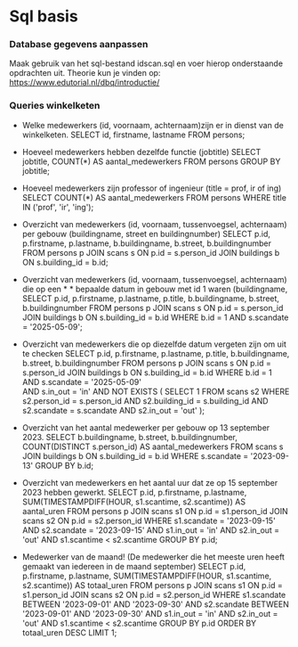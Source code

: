# Sql basis

### Database gegevens aanpassen
Maak gebruik van het sql-bestand idscan.sql en voer hierop onderstaande opdrachten uit.
Theorie kun je vinden op: https://www.edutorial.nl/dbq/introductie/

### Queries winkelketen
* Welke medewerkers (id, voornaam, achternaam)zijn er in dienst van de winkelketen.
SELECT id, firstname, lastname
FROM persons;

* Hoeveel medewerkers hebben dezelfde functie (jobtitle)
SELECT jobtitle, COUNT(*) AS aantal_medewerkers
FROM persons
GROUP BY jobtitle;

* Hoeveel medewerkers zijn professor of ingenieur (title = prof, ir of ing)
SELECT COUNT(*) AS aantal_medewerkers
FROM persons
WHERE title IN ('prof', 'ir', 'ing');

* Overzicht van medewerkers (id, voornaam, tussenvoegsel, achternaam) per gebouw (buildingname, street en buildingnumber)
SELECT p.id, p.firstname, p.lastname, b.buildingname, b.street, b.buildingnumber
FROM persons p
JOIN scans s ON p.id = s.person_id
JOIN buildings b ON s.building_id = b.id;

* Overzicht van medewerkers (id, voornaam, tussenvoegsel, achternaam) die op een *  * bepaalde datum in gebouw met id 1 waren (buildingname, 
SELECT p.id, p.firstname, p.lastname, p.title, b.buildingname, b.street, b.buildingnumber
FROM persons p
JOIN scans s ON p.id = s.person_id
JOIN buildings b ON s.building_id = b.id
WHERE b.id = 1
AND s.scandate = '2025-05-09'; 
* Overzicht van medewerkers die op diezelfde datum vergeten zijn om uit te checken
SELECT p.id, p.firstname, p.lastname, p.title, b.buildingname, b.street, b.buildingnumber
FROM persons p
JOIN scans s ON p.id = s.person_id
JOIN buildings b ON s.building_id = b.id
WHERE b.id = 1
AND s.scandate = '2025-05-09'  
AND s.in_out = 'in'
AND NOT EXISTS (
    SELECT 1
    FROM scans s2
    WHERE s2.person_id = s.person_id
    AND s2.building_id = s.building_id
    AND s2.scandate = s.scandate
    AND s2.in_out = 'out'
);
* Overzicht van het aantal medewerker per gebouw op 13 september 2023.
SELECT b.buildingname, b.street, b.buildingnumber, COUNT(DISTINCT s.person_id) AS aantal_medewerkers
FROM scans s
JOIN buildings b ON s.building_id = b.id
WHERE s.scandate = '2023-09-13'
GROUP BY b.id;

* Overzicht van medewerkers en het aantal uur dat ze op 15 september 2023 hebben gewerkt.
SELECT 
    p.id, 
    p.firstname, 
    p.lastname, 
    SUM(TIMESTAMPDIFF(HOUR, s1.scantime, s2.scantime)) AS aantal_uren
FROM persons p
JOIN scans s1 ON p.id = s1.person_id
JOIN scans s2 ON p.id = s2.person_id
WHERE s1.scandate = '2023-09-15' 
AND s2.scandate = '2023-09-15'
AND s1.in_out = 'in' 
AND s2.in_out = 'out'
AND s1.scantime < s2.scantime
GROUP BY p.id;

* Medewerker van de maand! (De medewerker die het meeste uren heeft gemaakt van iedereen in de maand september)
SELECT 
    p.id, 
    p.firstname, 
    p.lastname, 
    SUM(TIMESTAMPDIFF(HOUR, s1.scantime, s2.scantime)) AS totaal_uren
FROM persons p
JOIN scans s1 ON p.id = s1.person_id
JOIN scans s2 ON p.id = s2.person_id
WHERE s1.scandate BETWEEN '2023-09-01' AND '2023-09-30'
AND s2.scandate BETWEEN '2023-09-01' AND '2023-09-30'
AND s1.in_out = 'in' 
AND s2.in_out = 'out'
AND s1.scantime < s2.scantime
GROUP BY p.id
ORDER BY totaal_uren DESC
LIMIT 1;